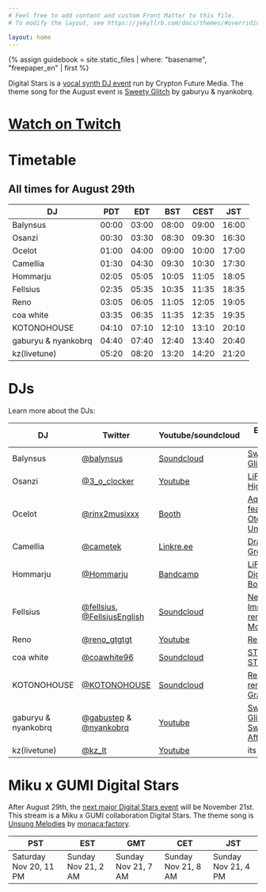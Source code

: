 ```yaml
---
# Feel free to add content and custom Front Matter to this file.
# To modify the layout, see https://jekyllrb.com/docs/themes/#overriding-theme-defaults

layout: home
---
```


{% assign guidebook = site.static_files | where: "basename", "freepaper_en" | first %}

Digital Stars is a [vocal synth DJ
event](https://digitalstars.club/hmds21/index.html) run by Crypton Future
Media. The theme song for the August event is [Sweety
Glitch](https://www.youtube.com/watch?v=GXT88-9w2aI) by gaburyu & nyankobrq.

# [Watch on Twitch](https://www.twitch.tv/cfm_official)

# Timetable

## All times for August 29th

|DJ|PDT|EDT|BST|CEST|JST|
|--|---|---|---|----|---|
|Balynsus|00:00|03:00|08:00|09:00|16:00|
|Osanzi|00:30|03:30|08:30|09:30|16:30|
|Ocelot|01:00|04:00|09:00|10:00|17:00|
|Camellia|01:30|04:30|09:30|10:30|17:30|
|Hommarju|02:05|05:05|10:05|11:05|18:05|
|Fellsius|02:35|05:35|10:35|11:35|18:35|
|Reno|03:05|06:05|11:05|12:05|19:05|
|coa white|03:35|06:35|11:35|12:35|19:35|
|KOTONOHOUSE|04:10|07:10|12:10|13:10|20:10|
|gaburyu & nyankobrq|04:40|07:40|12:40|13:40|20:40|
|kz(livetune)|05:20|08:20|13:20|14:20|21:20|

# DJs

Learn more about the DJs:

|DJ|Twitter|Youtube/soundcloud|Example Song|
|--|-------|-------|------------|
|Balynsus|[@balynsus](https://twitter.com/balynsus)|[Soundcloud](https://soundcloud.com/balynsus)|[Sweety Glitch remix](https://soundcloud.com/balynsus/gaburyu-nyankobrq-feat-sweety-glitch-balynsus-remix)|
|Osanzi|[@3_o_clocker](https://twitter.com/3_o_clocker)|[Youtube](https://www.youtube.com/c/osanzi)|[LiFE](https://www.youtube.com/watch?v=wrx90FSlyoI), [Sky High](https://www.youtube.com/watch?v=sGWOcwcWi-Y)|
|Ocelot|[@rinx2musixxx](https://twitter.com/rinx2musixxx)|[Booth](https://kuronekolounge.booth.pm/)|[Aquamarine feat. Otomachi Una](https://www.nicovideo.jp/watch/sm38411202)|
|Camellia|[@cametek](https://twitter.com/cametek)|[Linkre.ee](https://linktr.ee/cametek)|[Drag The Ground](https://music.youtube.com/watch?v=cbcRrkVTeC0&list=PLcm64X_VAqSqLXnS56c8jU5GWhKxFLdgF)|
|Hommarju|[@Hommarju](https://twitter.com/Hommarju)|[Bandcamp](https://hommarju.bandcamp.com/)|[LiFE remix](https://youtu.be/-BpaMnbfGhs?t=171), [Digital Bomb](https://hommarju.bandcamp.com/track/digital-bomb)|
|Fellsius|[@fellsius](https://twitter.com/fellsius), [@FellsiusEnglish](https://twitter.com/FellsiusEnglish)|[Soundcloud](https://soundcloud.com/fellsius)|[Nerve Impulse remix](https://youtu.be/-BpaMnbfGhs?t=282), [Mona Lisa](https://soundcloud.com/fellsius/mona-lisa)|
|Reno|[@reno_gtgtgt](https://twitter.com/reno_gtgtgt)|[Youtube](https://www.youtube.com/channel/UC9h7FZq6wIzF_wg7BEpVIbA)|[Rebuild!](https://www.youtube.com/watch?v=c4_MB0bwuos)|
|coa white|[@coawhite96](https://twitter.com/coawhite96)|[Soundcloud](https://soundcloud.com/coawhite)|[STEP O E O STEP](https://www.youtube.com/watch?v=fvSLTEEKPrk)|
|KOTONOHOUSE|[@KOTONOHOUSE](https://twitter.com/kotonohouse)|[Soundcloud](https://soundcloud.com/dada-qada)|[Re:Package remix](https://soundcloud.com/dada-qada/livetune-kotonohouse-repackage), [Gravity](https://soundcloud.com/dada-qada/gravity)|
|gaburyu & nyankobrq|[@gabustep](https://twitter.com/gabustep) & [@nyankobrq](https://twitter.com/nyankobrq)|[Youtube](https://www.youtube.com/playlist?list=PLmnvJgQL8hd5hyXYVoP9WqUGHyqZDRZ9N)|[Sweety Glitch](https://www.youtube.com/watch?v=GXT88-9w2aI), [Swim](https://youtu.be/w4AMAwjweEc), [Afternoon](https://www.youtube.com/watch?v=X-Co7Vq1eks)|
|kz(livetune)|[@kz_lt](https://twitter.com/kz_lt)|[Youtube](https://www.youtube.com/channel/UCQcboHvGXFE5vuy2AK2MUOg)|its kz.|

# Miku x GUMI Digital Stars

After August 29th, the [next major Digital Stars
event](https://digitalstars.club/dsmg21/index.html) will be November 21st. This
stream is a Miku x GUMI collaboration Digital Stars. The theme song is [Unsung
Melodies](https://www.youtube.com/watch?v=ohbSbLRJFeE) by
[monaca:factory](https://monacafactory.com).

|PST|EST|GMT|CET|JST|
|---|---|---|---|---|
|Saturday Nov 20, 11 PM|Sunday Nov 21, 2 AM|Sunday Nov 21, 7 AM|Sunday Nov 21, 8 AM|Sunday Nov 21, 4 PM|
